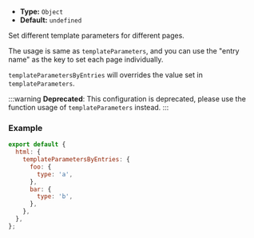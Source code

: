 - **Type:** `Object`
- **Default:** `undefined`

Set different template parameters for different pages.

The usage is same as `templateParameters`, and you can use the "entry name" as the key to set each page individually.

`templateParametersByEntries` will overrides the value set in `templateParameters`.

:::warning
**Deprecated**: This configuration is deprecated, please use the function usage of `templateParameters` instead.
:::

### Example

```js
export default {
  html: {
    templateParametersByEntries: {
      foo: {
        type: 'a',
      },
      bar: {
        type: 'b',
      },
    },
  },
};
```
